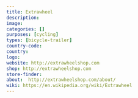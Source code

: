 ```yaml
---
title: Extrawheel
description:
image:
categories: []
purposes: [cycling]
types: [bicycle-trailer]
country-code:
country:
logo:
website: http://extrawheelshop.com
shop: http://extrawheelshop.com
store-finder:
about:  http://extrawheelshop.com/about/
wiki: https://en.wikipedia.org/wiki/Extrawheel
---
```

